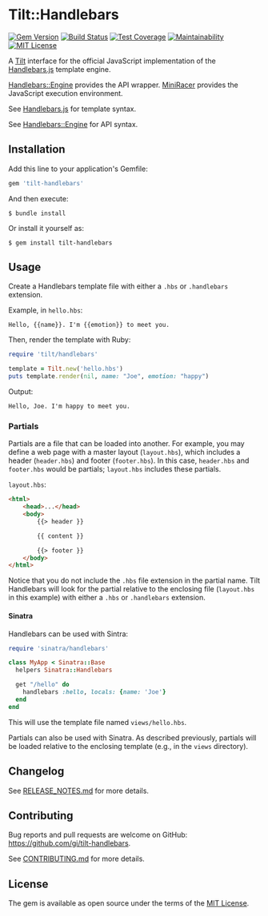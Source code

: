 # Tilt::Handlebars

[![Gem Version](https://badge.fury.io/rb/tilt-handlebars.svg)](https://rubygems.org/gems/tilt-handlebars)
[![Build Status](https://github.com/gi/tilt-handlebars/actions/workflows/ci.yml/badge.svg)](https://github.com/gi/tilt-handlebars/actions/workflows/ci.yml)
[![Test Coverage](https://api.codeclimate.com/v1/badges/19d544fcb843a50db1a2/test_coverage)](https://codeclimate.com/github/gi/tilt-handlebars/test_coverage)
[![Maintainability](https://api.codeclimate.com/v1/badges/19d544fcb843a50db1a2/maintainability)](https://codeclimate.com/github/gi/tilt-handlebars/maintainability)
[![MIT License](https://img.shields.io/badge/License-MIT-blue.svg)](LICENSE.txt)

A [Tilt](https://github.com/rtomayko/tilt) interface for the official JavaScript
implementation of the [Handlebars.js](https://handlebarsjs.com) template engine.

[Handlebars::Engine](https://github.com/gi/handlebars-ruby) provides the API
wrapper. [MiniRacer](https://github.com/rubyjs/mini_racer) provides the
JavaScript execution environment.

See [Handlebars.js](http://handlebarsjs.com) for template syntax.

See [Handlebars::Engine](https://github.com/gi/handlebars-ruby) for API syntax.

## Installation

Add this line to your application's Gemfile:

```ruby
gem 'tilt-handlebars'
```

And then execute:

    $ bundle install

Or install it yourself as:

    $ gem install tilt-handlebars

## Usage

Create a Handlebars template file with either a `.hbs` or `.handlebars` extension.

Example, in `hello.hbs`:

```
Hello, {{name}}. I'm {{emotion}} to meet you.
```

Then, render the template with Ruby:

```ruby
require 'tilt/handlebars'

template = Tilt.new('hello.hbs')
puts template.render(nil, name: "Joe", emotion: "happy")
```

Output:

	Hello, Joe. I'm happy to meet you.

### Partials

Partials are a file that can be loaded into another. For example, you may define a web page with
a master layout (`layout.hbs`), which includes a header (`header.hbs`) and footer (`footer.hbs`).
In this case, `header.hbs` and `footer.hbs` would be partials; `layout.hbs` includes these partials.

`layout.hbs`:

```html
<html>
	<head>...</head>
	<body>
		{{> header }}

		{{ content }}

		{{> footer }}
	</body>
</html>
```

Notice that you do not include the `.hbs` file extension in the partial name. Tilt Handlebars
will look for the partial relative to the enclosing file (`layout.hbs` in this example) with
either a `.hbs` or `.handlebars` extension.

#### Sinatra

Handlebars can be used with Sintra:

```ruby
require 'sinatra/handlebars'

class MyApp < Sinatra::Base
  helpers Sinatra::Handlebars

  get "/hello" do
    handlebars :hello, locals: {name: 'Joe'}
  end
end
```

This will use the template file named `views/hello.hbs`.

Partials can also be used with Sinatra. As described previously, partials will be loaded
relative to the enclosing template (e.g., in the `views` directory).

## Changelog

See [RELEASE_NOTES.md](RELEASE_NOTES.md) for more details.

## Contributing

Bug reports and pull requests are welcome on GitHub:
https://github.com/gi/tilt-handlebars.

See [CONTRIBUTING.md](CONTRIBUTING.md) for more details.

## License

The gem is available as open source under the terms of the
[MIT License](https://opensource.org/licenses/MIT).
